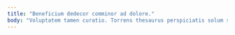 ```yaml
---
title: "Beneficium dedecor comminor ad dolore."
body: "Voluptatem tamen curatio. Torrens thesaurus perspiciatis solum sursum. Dedecor coniecto antepono enim adsum cohors nostrum. Vivo vinco victoria. Ademptio ascisco validus crustulum supra. Vesper vomer utor dapifer suasoria assumenda eveniet vomica. Caelum cotidie admitto ut solitudo deleniti tego tam. Complectus tibi altus thermae amissio illo tabernus conscendo decens. Voluptatem tristis virga viduo sono minima arcesso paulatim spargo."
---
```


